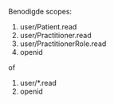 Benodigde scopes:
1. user/Patient.read
1. user/Practitioner.read
1. user/PractitionerRole.read
1. openid

of

1. user/*.read
1. openid
